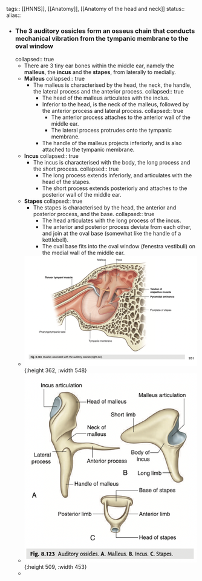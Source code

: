 tags:: [[HNNS]], [[Anatomy]], [[Anatomy of the head and neck]] 
status::
alias::

- ### The 3 auditory ossicles form an osseus chain that conducts mechanical vibration from the tympanic membrane to the oval window
  collapsed:: true
	- There are 3 tiny ear bones within the middle ear, namely the **malleus**, the **incus** and the **stapes**, from laterally to medially.
	- **Malleus**
	  collapsed:: true
		- The malleus is characterised by the head, the neck, the handle, the lateral process and the anterior process.
		  collapsed:: true
			- The head of the malleus articulates with the inclus.
			- Inferior to the head, is the neck of the malleus, followed by the anterior process and lateral process.
			  collapsed:: true
				- The anterior process attaches to the anterior wall of the middle ear.
				- The lateral process protrudes onto the tympanic membrane.
			- The handle of the malleus projects inferiorly, and is also attached to the tympanic membrane.
	- **Incus**
	  collapsed:: true
		- The incus is characterised with the body, the long process and the short process.
		  collapsed:: true
			- The long process extends inferiorly, and articulates with the head of the stapes.
			- The short process extends posteriorly and attaches to the posterior wall of the middle ear.
	- **Stapes**
	  collapsed:: true
		- The stapes is characterised by the head, the anterior and posterior process, and the base.
		  collapsed:: true
			- The head articulates with the long process of the incus.
			- The anterior and posterior process deviate from each other, and join at the oval base (somewhat like the handle of a kettlebell).
			- The oval base fits into the oval window (fenestra vestibuli) on the medial wall of the middle ear.
	- ![image.png](../assets/image_1673424697376_0.png){:height 362, :width 548}
	- ![image.png](../assets/image_1673424705914_0.png){:height 509, :width 453}
	-